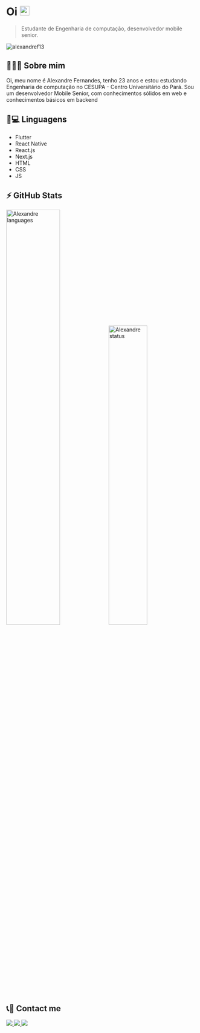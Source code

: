 <h1 align = "justify"> Oi <img src="https://media.giphy.com/media/hvRJCLFzcasrR4ia7z/giphy.gif" width="25px"></h1>

> Estudante de Engenharia de computação, desenvolvedor mobile senior.
<p align="left"><img src="https://komarev.com/ghpvc/?username=alexandref13" alt="alexandref13" /></p>

## 🙋🏽‍♂️ Sobre mim

Oi, meu nome é Alexandre Fernandes, tenho 23 anos e estou estudando Engenharia de computação no CESUPA - Centro Universitário do Pará. Sou um desenvolvedor Mobile Senior, com conhecimentos sólidos em web e conhecimentos básicos em backend

<!-- ## 🏆👨🏽‍💻 My skills -->

## 🚀💻 Linguagens

- Flutter
- React Native
- React.js
- Next.js
- HTML
- CSS
- JS

## ⚡ GitHub Stats

<p>
<img alt="Alexandre languages" width="53%" src="https://github-readme-stats.vercel.app/api?username=alexandref13&show_icons=true&theme=dracula"/>
<img alt="Alexandre status" width="45%" src="https://github-readme-stats.vercel.app/api/top-langs/?username=alexandref13&layout=compact&theme=dracula"/>
</p>

## 📞👥 Contact me

<a href="https://www.linkedin.com/in/alexandre-fernandes-4795b0206/">
    <img src="https://img.shields.io/badge/linkedin-0e76a8.svg?&style=for-the-badge&logo=linkedin&logoColor=white" />
<a href="mailto:alefernandeseng@gmail.com">
    <img src="https://img.shields.io/badge/Gmail-c71610?style=for-the-badge&logo=gmail&logoColor=white" />
<a href="https://api.whatsapp.com/send?phone=5591989900290">
    <img src="https://img.shields.io/badge/Whatsapp-25d366?style=for-the-badge&logo=whatsapp&logoColor=white" />

